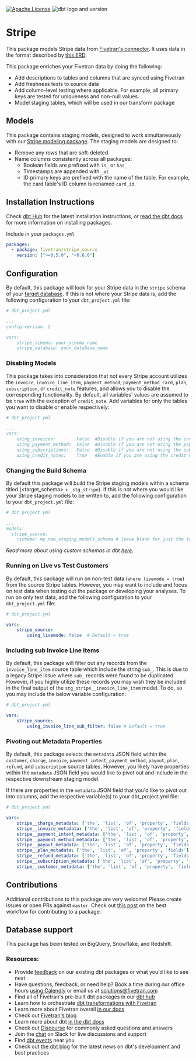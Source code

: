 [![Apache License](https://img.shields.io/badge/License-Apache%202.0-blue.svg)](https://opensource.org/licenses/Apache-2.0) ![dbt logo and version](https://img.shields.io/static/v1?logo=dbt&label=dbt-version&message=>=1.0.0,<2.0.0&color=orange)
# Stripe 

This package models Stripe data from [Fivetran's connector](https://fivetran.com/docs/applications/stripe). It uses data in the format described by [this ERD](https://fivetran.com/docs/applications/stripe#schemainformation).

This package enriches your Fivetran data by doing the following:
* Add descriptions to tables and columns that are synced using Fivetran
* Add freshness tests to source data
* Add column-level testing where applicable. For example, all primary keys are tested for uniqueness and non-null values.
* Model staging tables, which will be used in our transform package

## Models

This package contains staging models, designed to work simultaneously with our [Stripe modeling package](https://github.com/fivetran/dbt_stripe).  The staging models are designed to:
* Remove any rows that are soft-deleted
* Name columns consistently across all packages:
    * Boolean fields are prefixed with `is_` or `has_`
    * Timestamps are appended with `_at`
    * ID primary keys are prefixed with the name of the table.  For example, the card table's ID column is renamed `card_id`.


## Installation Instructions
Check [dbt Hub](https://hub.getdbt.com/) for the latest installation instructions, or [read the dbt docs](https://docs.getdbt.com/docs/package-management) for more information on installing packages.

Include in your `packages.yml`

```yaml
packages:
  - package: fivetran/stripe_source
    version: [">=0.5.0", "<0.6.0"]
```

## Configuration
By default, this package will look for your Stripe data in the `stripe` schema of your [target database](https://docs.getdbt.com/docs/running-a-dbt-project/using-the-command-line-interface/configure-your-profile). If this is not where your Stripe data is, add the following configuration to your `dbt_project.yml` file:

```yml
# dbt_project.yml

...
config-version: 2

vars:
    stripe_schema: your_schema_name
    stripe_database: your_database_name 
```

### Disabling Models
This package takes into consideration that not every Stripe account utilizes the `invoice`, `invoice_line_item`, `payment_method`, `payment_method_card`, `plan`, `subscription`, or `credit_note` features, and allows you to disable the corresponding functionality. By default, all variables' values are assumed to be `true` with the exception of `credit_note`. Add variables for only the tables you want to disable or enable respectively:

```yml
# dbt_project.yml

...
vars:
    using_invoices:        False  #Disable if you are not using the invoice and invoice_line_item tables
    using_payment_method:  False  #Disable if you are not using the payment_method and payment_method_card tables
    using_subscriptions:   False  #Disable if you are not using the subscription and plan tables.
    using_credit_notes:    True   #Enable if you are using the credit note tables.

```

### Changing the Build Schema
By default this package will build the Stripe staging models within a schema titled (<target_schema> + `_stg_stripe`). If this is not where you would like your Stripe staging models to be written to, add the following configuration to your `dbt_project.yml` file:

```yml
# dbt_project.yml

...
models:
  stripe_source:
    +schema: my_new_staging_models_schema # leave blank for just the target_schema

```

*Read more about using custom schemas in dbt [here](https://docs.getdbt.com/docs/building-a-dbt-project/building-models/using-custom-schemas).*

### Running on Live vs Test Customers
By default, this package will run on non-test data (`where livemode = true`) from the source Stripe tables. However, you may want to include and focus on test data when testing out the package or developing your analyses. To run on only test data, add the following configuration to your `dbt_project.yml` file:

```yml
# dbt_project.yml

vars:
    stripe_source:
        using_livemode: false  # Default = true
```
### Including sub Invoice Line Items
By default, this package will filter out any records from the `invoice_line_item` source table which include the string `sub_`. This is due to a legacy Stripe issue where `sub_` records were found to be duplicated. However, if you highly utilize these records you may wish they be included in the final output of the `stg_stripe__invoice_line_item` model. To do, so you may include the below variable configuration:
```yml
# dbt_project.yml

vars:
    stripe_source:
        using_invoice_line_sub_filter: false # Default = true
```

### Pivoting out Metadata Properties
By default, this package selects the `metadata` JSON field within the `customer`, `charge`, `invoice`, `payment_intent`, `payment_method`, `payout`, `plan`, `refund`, and `subscription` source tables. However, you likely have properties within the `metadata` JSON field you would like to pivot out and include in the respective downstream staging model.

If there are properties in the `metadata` JSON field that you'd like to pivot out into columns, add the respective variable(s) to your dbt_project.yml file:
```yml
# dbt_project.yml

vars:
    stripe__charge_metadata: ['the', 'list', 'of', 'property', 'fields'] # Note: this is case-SENSITIVE and must match the casing of the property as it appears in the JSON
    stripe__invoice_metadata: ['the', 'list', 'of', 'property', 'fields'] # Note: this is case-SENSITIVE and must match the casing of the property as it appears in the JSON
    stripe__payment_intent_metadata: ['the', 'list', 'of', 'property', 'fields'] # Note: this is case-SENSITIVE and must match the casing of the property as it appears in the JSON
    stripe__payment_method_metadata: ['the', 'list', 'of', 'property', 'fields'] # Note: this is case-SENSITIVE and must match the casing of the property as it appears in the JSON
    stripe__payout_metadata: ['the', 'list', 'of', 'property', 'fields'] # Note: this is case-SENSITIVE and must match the casing of the property as it appears in the JSON
    stripe__plan_metadata: ['the', 'list', 'of', 'property', 'fields'] # Note: this is case-SENSITIVE and must match the casing of the property as it appears in the JSON
    stripe__refund_metadata: ['the', 'list', 'of', 'property', 'fields'] # Note: this is case-SENSITIVE and must match the casing of the property as it appears in the JSON
    stripe__subscription_metadata: ['the', 'list', 'of', 'property', 'fields'] # Note: this is case-SENSITIVE and must match the casing of the property as it appears in the JSON
    stripe__customer_metadata: ['the', 'list', 'of', 'property', 'fields'] # Note: this is case-SENSITIVE and must match the casing of the property as it appears in the JSON
```
## Contributions

Additional contributions to this package are very welcome! Please create issues
or open PRs against `master`. Check out 
[this post](https://discourse.getdbt.com/t/contributing-to-a-dbt-package/657) 
on the best workflow for contributing to a package.

## Database support
This package has been tested on BigQuery, Snowflake, and Redshift.

### Resources:
- Provide [feedback](https://www.surveymonkey.com/r/DQ7K7WW) on our existing dbt packages or what you'd like to see next
- Have questions, feedback, or need help? Book a time during our office hours [using Calendly](https://calendly.com/fivetran-solutions-team/fivetran-solutions-team-office-hours) or email us at solutions@fivetran.com
- Find all of Fivetran's pre-built dbt packages in our [dbt hub](https://hub.getdbt.com/fivetran/)
- Learn how to orchestrate [dbt transformations with Fivetran](https://fivetran.com/docs/transformations/dbt)
- Learn more about Fivetran overall [in our docs](https://fivetran.com/docs)
- Check out [Fivetran's blog](https://fivetran.com/blog)
- Learn more about dbt [in the dbt docs](https://docs.getdbt.com/docs/introduction)
- Check out [Discourse](https://discourse.getdbt.com/) for commonly asked questions and answers
- Join the [chat](http://slack.getdbt.com/) on Slack for live discussions and support
- Find [dbt events](https://events.getdbt.com) near you
- Check out [the dbt blog](https://blog.getdbt.com/) for the latest news on dbt's development and best practices

